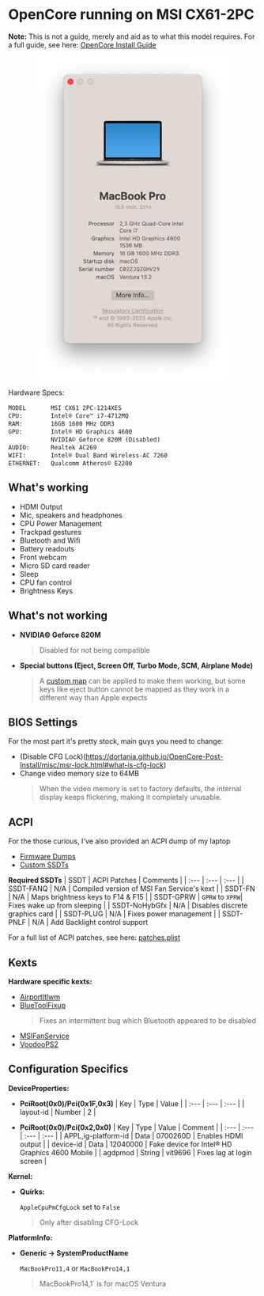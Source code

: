 # OpenCore running on MSI CX61-2PC
**Note:** This is not a guide, merely and aid as to what this model requires. For a full guide, see here: [OpenCore Install Guide](https://dortania.github.io/OpenCore-Install-Guide/)

<p align="center">
  <img src="/images/about-this-mac.jpg">
</p>

Hardware Specs:

```
MODEL       MSI CX61 2PC-1214XES
CPU:        Intel® Core™ i7-4712MQ
RAM:        16GB 1600 MHz DDR3
GPU:        Intel® HD Graphics 4600
            NVIDIA© Geforce 820M (Disabled)
AUDIO:      Realtek AC269
WIFI:       Intel® Dual Band Wireless-AC 7260
ETHERNET:   Qualcomm Atheros© E2200
```

## What's working

* HDMI Output
* Mic, speakers and headphones
* CPU Power Management
* Trackpad gestures
* Bluetooth and Wifi
* Battery readouts
* Front webcam
* Micro SD card reader
* Sleep
* CPU fan control
* Brightness Keys

## What's not working

* **NVIDIA© Geforce 820M**
  > Disabled for not being compatible
* **Special buttons (Eject, Screen Off, Turbo Mode, SCM, Airplane Mode)**
  > A [custom map](https://github.com/RehabMan/OS-X-Voodoo-PS2-Controller/wiki/How-to-Use-Custom-Keyboard-Mapping) can be applied to make them working, but some keys like eject button cannot be mapped as they work in a different way than Apple expects

## BIOS Settings

For the most part it's pretty stock, main guys you need to change:

* (Disable CFG Lock)(https://dortania.github.io/OpenCore-Post-Install/misc/msr-lock.html#what-is-cfg-lock)
* Change video memory size to 64MB
  > When the video memory is set to factory defaults, the internal display keeps flickering, making it completely unusable.

## ACPI

For the those curious, I've also provided an ACPI dump of my laptop

* [Firmware Dumps](/ACPI/ACPI-Dumps/)
* [Custom SSDTs](/ACPI/Custom-SSDTs/)

**Required SSDTs**
| SSDT | ACPI Patches | Comments |
| :--- | :--- | :--- |
| SSDT-FANQ | N/A | Compiled version of MSI Fan Service's kext |
| SSDT-FN | N/A | Maps brightness keys to F14 & F15 |
| SSDT-GPRW | `GPRW` to `XPRW`| Fixes wake up from sleeping |
| SSDT-NoHybGfx | N/A | Disables discrete graphics card |
| SSDT-PLUG | N/A | Fixes power management |
| SSDT-PNLF | N/A | Add Backlight control support 

For a full list of ACPI patches, see here: [patches.plist](/ACPI/Custom-SSDTs/patches.plist)

## Kexts

**Hardware specific kexts:**

* [Airportltlwm](https://github.com/OpenIntelWireless/itlwm)
* [BlueToolFixup](https://github.com/acidanthera/BrcmPatchRAM)
  > Fixes an intermittent bug which Bluetooth appeared to be disabled
* [MSIFanService](https://github.com/lgs3137/MSIFanControl/)
* [VoodooPS2](https://github.com/acidanthera/VoodooPS2)

## Configuration Specifics

**DeviceProperties:**

* **PciRoot(0x0)/Pci(0x1F,0x3)**
  | Key | Type | Value |
  | :--- | :--- | :--- |
  | layout-id  | Number | 2 |
  
* **PciRoot(0x0)/Pci(0x2,0x0)**
  | Key | Type | Value | Comment |
  | :--- | :--- | :--- | :--- |
  | APPL,ig-platform-id | Data | 0700260D | Enables HDMI output |
  | device-id | Data | 12040000 | Fake device for Intel® HD Graphics 4600 Mobile |
  | agdpmod | String | vit9696 | Fixes lag at login screen |
  
**Kernel:**
* **Quirks:**

  `AppleCpuPmCfgLock` set to `False`
    > Only after disabling CFG-Lock
  
**PlatformInfo:**
  * **Generic -> SystemProductName**
  
    `MacBookPro11,4` or `MacBookPro14,1`
    > MacBookPro14,1` is for macOS Ventura
